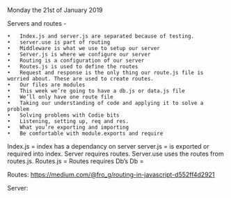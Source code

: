 Monday the 21st of January 2019

Servers and routes -

	•	Index.js and server.js are separated because of testing. 
	•	server.use is part of routing
	•	Middleware is what we use to setup our server
	•	Server.js is where we configure our server
	•	Routing is a configuration of our server
	•	Routes.js is used to define the routes
	•	Request and response is the only thing our route.js file is worried about. These are used to create routes.
	•	Our files are modules
	•	This week we’re going to have a db.js or data.js file
	•	We’ll only have one route file 
	•	Taking our understanding of code and applying it to solve a problem
	•	Solving problems with Codie bits
	•	Listening, setting up, req and res.
	•	What you’re exporting and importing
	•	Be comfortable with module.exports and require


Index.js = index has a dependancy on server
server.js = is exported or required into index. Server requires routes. Server.use uses the routes from routes.js.
Routes.js =  Routes requires Db’s
Db = 

Routes:
https://medium.com/@fro_g/routing-in-javascript-d552ff4d2921

Server:


